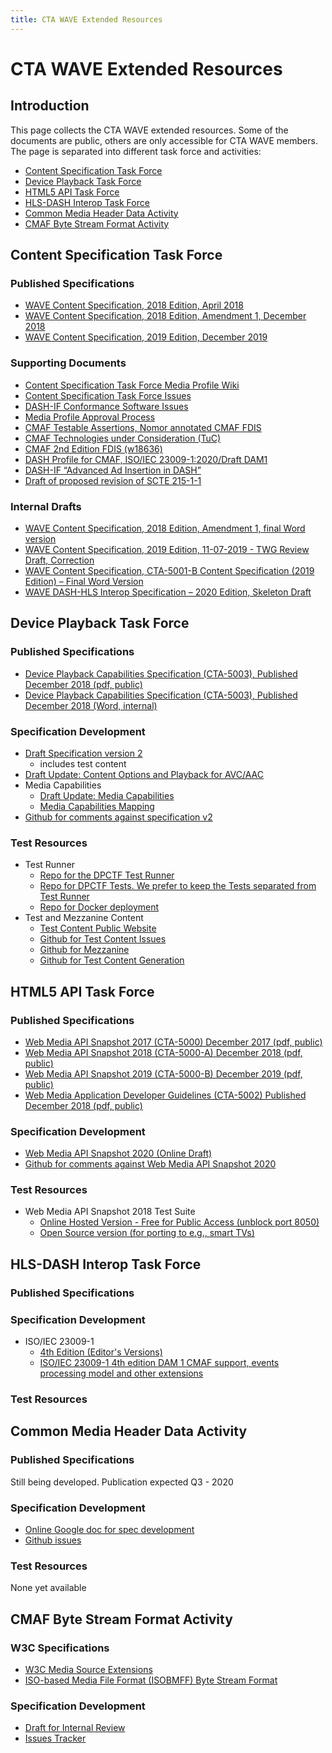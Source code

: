 ```yaml
---
title: CTA WAVE Extended Resources
---
```


# CTA WAVE Extended Resources

## Introduction
This page collects the CTA WAVE extended resources. Some of the documents are public, others are only accessible for CTA WAVE members. The page is separated into different task force and activities:

* [Content Specification Task Force](#content-specification-task-force)
* [Device Playback Task Force](#device-playback-task-force)
* [HTML5 API Task Force](#html5-api-task-force)
* [HLS-DASH Interop Task Force](#hls-dash-interop-task-force)
* [Common Media Header Data Activity](#Common-Media-Header-Data-Activity)
* [CMAF Byte Stream Format Activity](#CMAF-Byte-Stream-Format-Activity) 

## Content Specification Task Force

### Published Specifications 
* [WAVE Content Specification, 2018 Edition, April 2018](https://cdn.cta.tech/cta/media/media/resources/standards/pdfs/cta-5001-final_v2_pdf.pdf) 
* [WAVE Content Specification, 2018 Edition, Amendment 1, December 2018](https://cdn.cta.tech/cta/media/media/resources/standards/pdfs/cta-5001-a-final.pdf) 
* [WAVE Content Specification, 2019 Edition, December 2019](https://cdn.cta.tech/cta/media/media/resources/standards/cta-5001-b-final.pdf)

### Supporting Documents
* [Content Specification Task Force Media Profile Wiki](https://github.com/cta-wave/content-specification-task-force/wiki) 
* [Content Specification Task Force Issues](https://github.com/cta-wave/content-specification-task-force/issues) 
* [DASH-IF Conformance Software Issues](https://github.com/Dash-Industry-Forum/DASH-IF-Conformance/issues)
* [Media Profile Approval Process](https://standards.cta.tech/apps/org/workgroup/cstf/download.php/22529/cstf-00035-v000-WAVE%20Media%20Profile%20Approval%20Process.docx) 
* [CMAF Testable Assertions, Nomor annotated CMAF FDIS](https://standards.cta.tech/apps/org/workgroup/cstf/download.php/26818/latest) 
* [CMAF Technologies under Consideration (TuC)](https://standards.cta.tech/apps/org/workgroup/cstf/download.php/27416/w18591%20Technologies_Under_Consideration_CMAF.doc) 
* [CMAF 2nd Edition FDIS (w18636)](https://standards.cta.tech/apps/org/workgroup/wtwg/download.php/27773/w18636-v4-w18636.zip)
* [DASH Profile for CMAF, ISO/IEC 23009-1:2020/Draft DAM1](https://standards.cta.tech/apps/org/workgroup/wtwg/download.php/29429/29n18626_CTA_WAVE.zip) 
* [DASH-IF “Advanced Ad Insertion in DASH”](https://dashif.org/docs/CR-Ad-Insertion-r5.pdf)
* [Draft of proposed revision of SCTE 215-1-1](https://standards.cta.tech/apps/org/workgroup/wtwg/document.php?document_id=30154)

### Internal Drafts
* [WAVE Content Specification, 2018 Edition, Amendment 1, final Word version](https://standards.cta.tech/apps/org/workgroup/cstf/document.php?document_id=25036)
* [WAVE Content Specification, 2019 Edition, 11-07-2019 - TWG Review Draft, Correction](https://standards.cta.tech/apps/org/workgroup/wtwg/document.php?document_id=28517)
* [WAVE Content Specification, CTA-5001-B Content Specification (2019 Edition) – Final Word Version](https://standards.cta.tech/apps/org/workgroup/cstf/download.php/28780/CTA-5001-B%20TxtOnly.docx)
* [WAVE DASH-HLS Interop Specification – 2020 Edition, Skeleton Draft](https://standards.cta.tech/apps/org/workgroup/cstf/document.php?document_id=28924)

## Device Playback Task Force

### Published Specifications
* [Device Playback Capabilities Specification (CTA-5003), Published December 2018 (pdf, public)](https://cdn.cta.tech/cta/media/media/resources/standards/pdfs/cta-5003-final.pdf)
* [Device Playback Capabilities Specification (CTA-5003), Published December 2018 (Word, internal)](https://standards.cta.tech/apps/org/workgroup/dpctf/download.php/25037/CTA-5003.docx)

### Specification Development
* [Draft Specification version 2](https://1drv.ms/w/s!AiNJEPgowJnWgf1djEI_m3uly6_1qQ)
  * includes test content
* [Draft Update: Content Options and Playback for AVC/AAC](https://1drv.ms/w/s!AiNJEPgowJnWgbpZesbLvglzCXVlSg?e=Rh7bg7)
* Media Capabilities
  * [Draft Update: Media Capabilities](https://1drv.ms/w/s!AiNJEPgowJnWgpI6nhNJVLWvwn3BWA?e=swV7i9)
  * [Media Capabilities Mapping](https://1drv.ms/w/s!AiNJEPgowJnWgpQn_duIoacMuDdrtA?e=Yhy4cU)
* [Github for comments against specification v2](https://github.com/cta-wave/device-playback-task-force)

### Test Resources
* Test Runner
  * [Repo for the DPCTF Test Runner](https://github.com/cta-wave/dpctf-test-runner)
  * [Repo for DPCTF Tests. We prefer to keep the Tests separated from Test Runner](https://github.com/cta-wave/dpctf-tests)
  * [Repo for Docker deployment](https://github.com/cta-wave/dpctf-deploy)
* Test and Mezzanine Content
  * [Test Content Public Website](http://dash.akamaized.net/WAVE/index.html)
  * [Github for Test Content Issues](https://github.com/cta-wave/Test-Content)
  * [Github for Mezzanine](https://github.com/cta-wave/Mezzanine)
  * [Github for Test Content Generation](https://github.com/cta-wave/Test-Content-Generation)
        
## HTML5 API Task Force

### Published Specifications
* [Web Media API Snapshot 2017 (CTA-5000) December 2017 (pdf, public)](https://cdn.cta.tech/cta/media/media/resources/standards/pdfs/cta-5000-final-v2_pdf.pdf)
* [Web Media API Snapshot 2018 (CTA-5000-A) December 2018 (pdf, public)](https://cdn.cta.tech/cta/media/media/resources/standards/pdfs/cta-5000-a-final.pdf)
* [Web Media API Snapshot 2019 (CTA-5000-B) December 2019 (pdf, public)](https://cdn.cta.tech/cta/media/media/resources/standards/pdfs/cta-5000-b-final_v2.pdf)
* [Web Media Application Developer Guidelines (CTA-5002) Published December 2018 (pdf, public)](https://cdn.cta.tech/cta/media/media/resources/standards/pdfs/cta-5002-final.pdf)

### Specification Development

* [Web Media API Snapshot 2020 (Online Draft)](https://w3c.github.io/webmediaapi/)
* [Github for comments against Web Media API Snapshot 2020](https://github.com/w3c/webmediaapi/issues/)

### Test Resources
* Web Media API Snapshot 2018 Test Suite 
  * [Online Hosted Version - Free for Public Access (unblock port 8050)](https://webapitests2018.ctawave.org/)
  * [Open Source version (for porting to e.g., smart TVs)](https://github.com/cta-wave/WMAS)

## HLS-DASH Interop Task Force

### Published Specifications

### Specification Development
* ISO/IEC 23009-1 
  * [4th Edition (Editor's Versions)](https://1drv.ms/w/s!AiNJEPgowJnWgpVfJR-Vs3NA2z8FnA?e=kaRfd3)
  * [ISO/IEC 23009-1 4th edition DAM 1 CMAF support, events processing model and other extensions](https://1drv.ms/u/s!AiNJEPgowJnWgpVzHodpnZfE7ZI7fQ?e=9KPwu9)

### Test Resources

## Common Media Header Data Activity

### Published Specifications
Still being developed. Publication expected Q3 - 2020

### Specification Development
* [Online Google doc for spec development](https://docs.google.com/document/d/1S_Dj_aHVnbWnjeJYMfLU1D6tZoqYdgHT1stfznBvxig) 
* [Github issues](https://github.com/cta-wave/common-media-client-data/issues)

### Test Resources
None yet available


## CMAF Byte Stream Format Activity

### W3C Specifications
* [W3C Media Source Extensions](https://www.w3.org/TR/media-source/)
* [ISO-based Media File Format (ISOBMFF) Byte Stream Format](https://www.w3.org/TR/mse-byte-stream-format-isobmff/)

### Specification Development
* [Draft for Internal Review](https://1drv.ms/w/s!AiNJEPgowJnWgqINU8ZkF1ZVNP6Tag?e=6vVaiS)
* [Issues Tracker](https://github.com/cta-wave/CMAF-Byte-Stream/issues)
